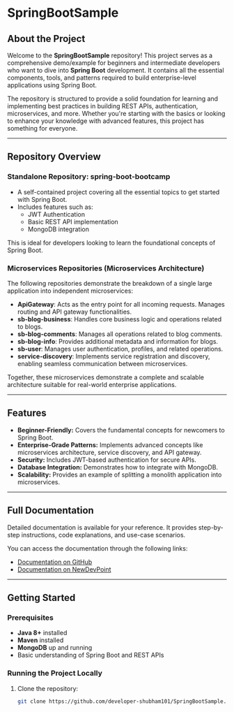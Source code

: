 # SpringBootSample

## About the Project

Welcome to the **SpringBootSample** repository! This project serves as a comprehensive demo/example for beginners and intermediate developers who want to dive into **Spring Boot** development. It contains all the essential components, tools, and patterns required to build enterprise-level applications using Spring Boot.

The repository is structured to provide a solid foundation for learning and implementing best practices in building REST APIs, authentication, microservices, and more. Whether you're starting with the basics or looking to enhance your knowledge with advanced features, this project has something for everyone.

---

## Repository Overview

### Standalone Repository: **spring-boot-bootcamp**
- A self-contained project covering all the essential topics to get started with Spring Boot.
- Includes features such as:
  - JWT Authentication
  - Basic REST API implementation
  - MongoDB integration

This is ideal for developers looking to learn the foundational concepts of Spring Boot.

### Microservices Repositories (Microservices Architecture)

The following repositories demonstrate the breakdown of a single large application into independent microservices:

- **ApiGateway**: Acts as the entry point for all incoming requests. Manages routing and API gateway functionalities.
- **sb-blog-business**: Handles core business logic and operations related to blogs.
- **sb-blog-comments**: Manages all operations related to blog comments.
- **sb-blog-info**: Provides additional metadata and information for blogs.
- **sb-user**: Manages user authentication, profiles, and related operations.
- **service-discovery**: Implements service registration and discovery, enabling seamless communication between microservices.

Together, these microservices demonstrate a complete and scalable architecture suitable for real-world enterprise applications.

---

## Features
- **Beginner-Friendly:** Covers the fundamental concepts for newcomers to Spring Boot.
- **Enterprise-Grade Patterns:** Implements advanced concepts like microservices architecture, service discovery, and API gateway.
- **Security:** Includes JWT-based authentication for secure APIs.
- **Database Integration:** Demonstrates how to integrate with MongoDB.
- **Scalability:** Provides an example of splitting a monolith application into microservices.

---

## Full Documentation

Detailed documentation is available for your reference. It provides step-by-step instructions, code explanations, and use-case scenarios.

You can access the documentation through the following links:
- [Documentation on GitHub](https://github.com/developer-shubham101/SpringBootSample/tree/main/spring-boot-bootcamp/readme)
- [Documentation on NewDevPoint](https://newdevpoint.in/spring-boot/)

---

## Getting Started

### Prerequisites
- **Java 8+** installed
- **Maven** installed
- **MongoDB** up and running
- Basic understanding of Spring Boot and REST APIs

### Running the Project Locally
1. Clone the repository:
   ```bash
   git clone https://github.com/developer-shubham101/SpringBootSample.git
